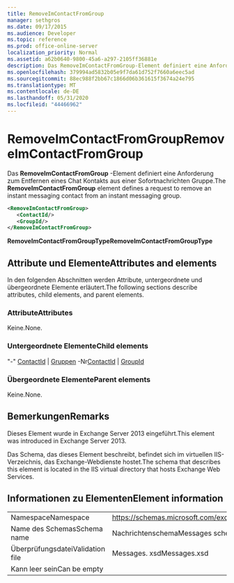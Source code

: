 ```yaml
---
title: RemoveImContactFromGroup
manager: sethgros
ms.date: 09/17/2015
ms.audience: Developer
ms.topic: reference
ms.prod: office-online-server
localization_priority: Normal
ms.assetid: a62b0640-9800-45a6-a297-2105ff36881e
description: Das RemoveImContactFromGroup-Element definiert eine Anforderung zum Entfernen eines Chat Kontakts aus einer Sofortnachrichten Gruppe.
ms.openlocfilehash: 379994ad5832b05e9f7da61d752f7660a6eec5ad
ms.sourcegitcommit: 88ec988f2bb67c1866d06b361615f3674a24e795
ms.translationtype: MT
ms.contentlocale: de-DE
ms.lasthandoff: 05/31/2020
ms.locfileid: "44466962"
---
```

# <a name="removeimcontactfromgroup"></a><span data-ttu-id="30a1d-103">RemoveImContactFromGroup</span><span class="sxs-lookup"><span data-stu-id="30a1d-103">RemoveImContactFromGroup</span></span>

<span data-ttu-id="30a1d-104">Das **RemoveImContactFromGroup** -Element definiert eine Anforderung zum Entfernen eines Chat Kontakts aus einer Sofortnachrichten Gruppe.</span><span class="sxs-lookup"><span data-stu-id="30a1d-104">The **RemoveImContactFromGroup** element defines a request to remove an instant messaging contact from an instant messaging group.</span></span> 
  
```XML
<RemoveImContactFromGroup>
   <ContactId/>
   <GroupId/>
</RemoveImContactFromGroup>
```

 <span data-ttu-id="30a1d-105">**RemoveImContactFromGroupType**</span><span class="sxs-lookup"><span data-stu-id="30a1d-105">**RemoveImContactFromGroupType**</span></span>
## <a name="attributes-and-elements"></a><span data-ttu-id="30a1d-106">Attribute und Elemente</span><span class="sxs-lookup"><span data-stu-id="30a1d-106">Attributes and elements</span></span>

<span data-ttu-id="30a1d-107">In den folgenden Abschnitten werden Attribute, untergeordnete und übergeordnete Elemente erläutert.</span><span class="sxs-lookup"><span data-stu-id="30a1d-107">The following sections describe attributes, child elements, and parent elements.</span></span>
  
### <a name="attributes"></a><span data-ttu-id="30a1d-108">Attribute</span><span class="sxs-lookup"><span data-stu-id="30a1d-108">Attributes</span></span>

<span data-ttu-id="30a1d-109">Keine.</span><span class="sxs-lookup"><span data-stu-id="30a1d-109">None.</span></span>
  
### <a name="child-elements"></a><span data-ttu-id="30a1d-110">Untergeordnete Elemente</span><span class="sxs-lookup"><span data-stu-id="30a1d-110">Child elements</span></span>

<span data-ttu-id="30a1d-111">"-" [ContactId](contactid.md)  |  [Gruppen](groupid.md) -Nr</span><span class="sxs-lookup"><span data-stu-id="30a1d-111">[ContactId](contactid.md) | [GroupId](groupid.md)</span></span>
  
### <a name="parent-elements"></a><span data-ttu-id="30a1d-112">Übergeordnete Elemente</span><span class="sxs-lookup"><span data-stu-id="30a1d-112">Parent elements</span></span>

<span data-ttu-id="30a1d-113">Keine.</span><span class="sxs-lookup"><span data-stu-id="30a1d-113">None.</span></span>
  
## <a name="remarks"></a><span data-ttu-id="30a1d-114">Bemerkungen</span><span class="sxs-lookup"><span data-stu-id="30a1d-114">Remarks</span></span>

<span data-ttu-id="30a1d-115">Dieses Element wurde in Exchange Server 2013 eingeführt.</span><span class="sxs-lookup"><span data-stu-id="30a1d-115">This element was introduced in Exchange Server 2013.</span></span>
  
<span data-ttu-id="30a1d-116">Das Schema, das dieses Element beschreibt, befindet sich im virtuellen IIS-Verzeichnis, das Exchange-Webdienste hostet.</span><span class="sxs-lookup"><span data-stu-id="30a1d-116">The schema that describes this element is located in the IIS virtual directory that hosts Exchange Web Services.</span></span>
  
## <a name="element-information"></a><span data-ttu-id="30a1d-117">Informationen zu Elementen</span><span class="sxs-lookup"><span data-stu-id="30a1d-117">Element information</span></span>

|||
|:-----|:-----|
|<span data-ttu-id="30a1d-118">Namespace</span><span class="sxs-lookup"><span data-stu-id="30a1d-118">Namespace</span></span>  <br/> |https://schemas.microsoft.com/exchange/services/2006/messages  <br/> |
|<span data-ttu-id="30a1d-119">Name des Schemas</span><span class="sxs-lookup"><span data-stu-id="30a1d-119">Schema name</span></span>  <br/> |<span data-ttu-id="30a1d-120">Nachrichtenschema</span><span class="sxs-lookup"><span data-stu-id="30a1d-120">Messages schema</span></span>  <br/> |
|<span data-ttu-id="30a1d-121">Überprüfungsdatei</span><span class="sxs-lookup"><span data-stu-id="30a1d-121">Validation file</span></span>  <br/> |<span data-ttu-id="30a1d-122">Messages. xsd</span><span class="sxs-lookup"><span data-stu-id="30a1d-122">Messages.xsd</span></span>  <br/> |
|<span data-ttu-id="30a1d-123">Kann leer sein</span><span class="sxs-lookup"><span data-stu-id="30a1d-123">Can be empty</span></span>  <br/> ||
   

